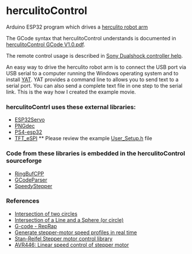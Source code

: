 # herculitoControl
 Arduino ESP32 program which drives a
 [herculito robot arm](https://www.thingiverse.com/thing:6422152)
 
 The GCode syntax that herculitoControl understands is documented in 
 [herculitoControl GCode V1.0.pdf](https://github.com/refob/herculitoControl/blob/main/doc/herculitoControl%20GCode%20V1.0.pdf).

 The remote control usage is described in 
 [Sony Dualshock controller help](https://github.com/refob/herculitoControl/blob/main/doc/Sony%20Dualshock%204%20controller%20help.pdf).

 An easy way to drive the herculito robot arm is to connect the USB port via USB serial to a computer running
 the Windows operating system and to install [YAT](https://sourceforge.net/projects/y-a-terminal/).
 YAT provides a command line to allows you to send text to a serial port. You can also send a
 complete text file in one step to the serial link. This is the way how I created the example
 movie.
 
### herculitoContrl uses these external libraries:
* [ESP32Servo](https://github.com/jkb-git/ESP32Servo)
* [PNGdec](https://github.com/bitbank2/PNGdec)
* [PS4-esp32](https://github.com/aed3/PS4-esp32)
* [TFT_eSPI](https://github.com/Bodmer/TFT_eSPI)
** Please review the example [User_Setup.h](/TFT_eSPI_User_Setups/User_Setup.h) file

### Code from these libraries is embedded in the herculitoControl sourceforge
* [RingBufCPP](https://github.com/wizard97/Embedded_RingBuf_CPP)
* [GCodeParser](https://github.com/tgolla/GCodeParser)
* [SpeedyStepper](https://github.com/Stan-Reifel/SpeedyStepper)

### References
* [Intersection of two circles](https://paulbourke.net/geometry/circlesphere/)
* [Intersection of a Line and a Sphere (or circle)](https://paulbourke.net/geometry/circlesphere/)
* [G-code - RepRap](https://www.reprap.org/wiki/G-code)
* [Generate stepper-motor speed profiles in real time](https://www.embedded.com/generate-stepper-motor-speed-profiles-in-real-time/)
* [Stan-Reifel Stepper motor control library](https://github.com/Stan-Reifel/SpeedyStepper)
* [AVR446: Linear speed control of stepper motor](https://ww1.microchip.com/downloads/en/Appnotes/doc8017.pdf)
